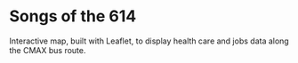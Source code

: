 # Songs of the 614

Interactive map, built with Leaflet, to display health care and jobs data along the CMAX bus route.
